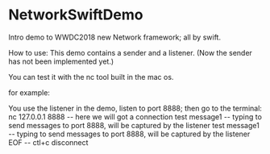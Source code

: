 # NetworkSwiftDemo
Intro demo to WWDC2018 new Network framework; all by swift.

How to use:
This demo contains a sender and a listener.
(Now the sender has not been implemented yet.)

You can test it with the nc tool built in the mac os.

for example: 

You use the listener in the demo, listen to port 8888;
then go to the terminal:
nc 127.0.0.1 8888  -- here we will got a connection
test message1  -- typing to send messages to port 8888, will be captured by the listener
test message1  -- typing to send messages to port 8888, will be captured by the listener
EOF  -- ctl+c  disconnect
